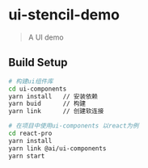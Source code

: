 # ui-stencil-demo

> A UI demo

## Build Setup

``` bash
# 构建ui组件库
cd ui-components
yarn install   // 安装依赖
yarn buid      // 构建
yarn link      // 创建软连接

# 在项目中使用ui-components 以react为例
cd react-pro
yarn install
yarn link @ai/ui-components
yarn start
```

